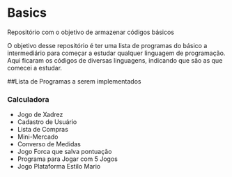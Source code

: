 # Basics
Repositório com o objetivo de armazenar códigos básicos

O objetivo desse repositório é ter uma lista de programas do básico a intermediário para começar a estudar qualquer linguagem de programação. Aqui ficaram os códigos de diversas linguagens, indicando que são as que comecei a estudar.

##Lista de Programas a serem implementados
 ### Calculadora
 - Jogo de Xadrez
 - Cadastro de Usuário
 - Lista de Compras
 - Mini-Mercado
 - Converso de Medidas
 - Jogo Forca que salva pontuação
 - Programa para Jogar com 5 Jogos
 - Jogo Plataforma Estilo Mario
 
